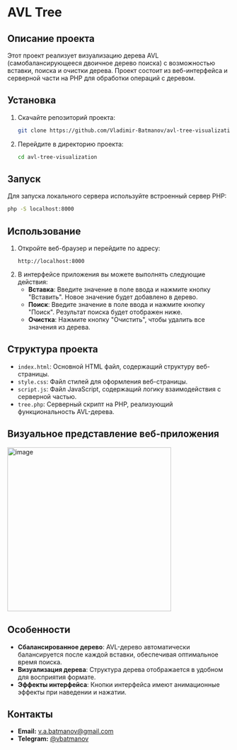 # AVL Tree

## Описание проекта

Этот проект реализует визуализацию дерева AVL (самобалансирующееся двоичное дерево поиска) с возможностью вставки, поиска и очистки дерева. Проект состоит из веб-интерфейса и серверной части на PHP для обработки операций с деревом.

## Установка

1. Скачайте репозиторий проекта:
    ```bash
    git clone https://github.com/Vladimir-Batmanov/avl-tree-visualization.git
    ```
2. Перейдите в директорию проекта:
    ```bash
    cd avl-tree-visualization
    ```

## Запуск

Для запуска локального сервера используйте встроенный сервер PHP:

```bash
php -S localhost:8000
```

## Использование

1. Откройте веб-браузер и перейдите по адресу:
    ```
    http://localhost:8000
    ```
2. В интерфейсе приложения вы можете выполнять следующие действия:
    - **Вставка**: Введите значение в поле ввода и нажмите кнопку "Вставить". Новое значение будет добавлено в дерево.
    - **Поиск**: Введите значение в поле ввода и нажмите кнопку "Поиск". Результат поиска будет отображен ниже.
    - **Очистка**: Нажмите кнопку "Очистить", чтобы удалить все значения из дерева.

## Структура проекта

- `index.html`: Основной HTML файл, содержащий структуру веб-страницы.
- `style.css`: Файл стилей для оформления веб-страницы.
- `script.js`: Файл JavaScript, содержащий логику взаимодействия с серверной частью.
- `tree.php`: Серверный скрипт на PHP, реализующий функциональность AVL-дерева.

## Визуальное представление веб-приложения
<img width="370" alt="image" src="https://github.com/Vladimir-Batmanov/avl-tree-visualization/assets/45069495/2836f7d3-b423-46df-b29c-169b521623f1">


## Особенности

- **Сбалансированное дерево**: AVL-дерево автоматически балансируется после каждой вставки, обеспечивая оптимальное время поиска.
- **Визуализация дерева**: Структура дерева отображается в удобном для восприятия формате.
- **Эффекты интерфейса**: Кнопки интерфейса имеют анимационные эффекты при наведении и нажатии.

## Контакты
- **Email:** v.a.batmanov@gmail.com
- **Telegram:** [@vbatmanov](https://t.me/vbatmanov)



